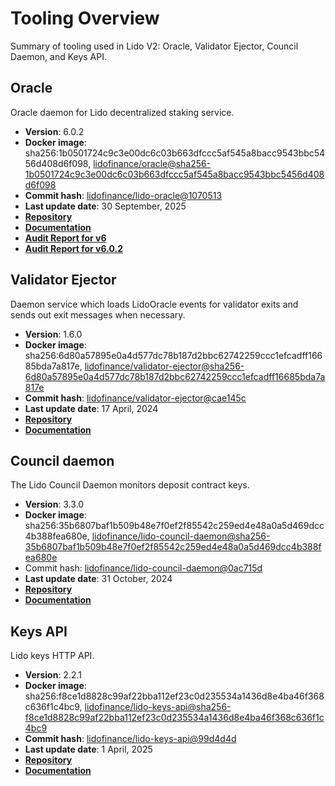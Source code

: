# Tooling Overview

Summary of tooling used in Lido V2: Oracle, Validator Ejector, Council Daemon, and Keys API.

## Oracle

Oracle daemon for Lido decentralized staking service.

- **Version**: 6.0.2
- **Docker image**: sha256:1b0501724c9c3e00dc6c03b663dfccc5af545a8bacc9543bbc5456d408d6f098, [lidofinance/oracle@sha256-1b0501724c9c3e00dc6c03b663dfccc5af545a8bacc9543bbc5456d408d6f098](https://hub.docker.com/layers/lidofinance/oracle/6.0.2/images/sha256-1b0501724c9c3e00dc6c03b663dfccc5af545a8bacc9543bbc5456d408d6f098)
- **Commit hash**: [lidofinance/lido-oracle@1070513](https://github.com/lidofinance/lido-oracle/commit/10705137a8be0c4b9f4fb52bfdb8ece12d77cb69)
- **Last update date**: 30 September, 2025
- [**Repository**](https://github.com/lidofinance/lido-oracle/tree/6.0.2)
- [**Documentation**](/guides/oracle-operator-manual)
- [**Audit Report for v6**](https://github.com/lidofinance/audits/blob/main/Composable%20Security%20Lido%20Oracle%20V6%20Audit%20Report.pdf)
- [**Audit Report for v6.0.2**](https://github.com/lidofinance/audits/blob/main/Composable%20Security%20Lido%20Oracle%20V6_0_2%20Audit%20Report.pdf)

## Validator Ejector

Daemon service which loads LidoOracle events for validator exits and sends out exit messages when necessary.

- **Version**: 1.6.0
- **Docker image**: sha256:6d80a57895e0a4d577dc78b187d2bbc62742259ccc1efcadff16685bda7a817e, [lidofinance/validator-ejector@sha256-6d80a57895e0a4d577dc78b187d2bbc62742259ccc1efcadff16685bda7a817e](https://hub.docker.com/layers/lidofinance/validator-ejector/1.6.0/images/sha256-6d80a57895e0a4d577dc78b187d2bbc62742259ccc1efcadff16685bda7a817e)
- **Commit hash**: [lidofinance/validator-ejector@cae145c](https://github.com/lidofinance/validator-ejector/commit/cae145cde6e0c41726335dcbb761395fd54c26de)
- **Last update date**: 17 April, 2024
- [**Repository**](https://github.com/lidofinance/validator-ejector/tree/1.6.0#readme)
- [**Documentation**](/guides/validator-ejector-guide)

## Council daemon

The Lido Council Daemon monitors deposit contract keys.

- **Version**: 3.3.0
- **Docker image**: sha256:35b6807baf1b509b48e7f0ef2f85542c259ed4e48a0a5d469dcc4b388fea680e, [lidofinance/lido-council-daemon@sha256-35b6807baf1b509b48e7f0ef2f85542c259ed4e48a0a5d469dcc4b388fea680e](https://hub.docker.com/layers/lidofinance/lido-council-daemon/3.3.0/images/sha256-35b6807baf1b509b48e7f0ef2f85542c259ed4e48a0a5d469dcc4b388fea680e?context=explore)
- Commit hash: [lidofinance/lido-council-daemon@0ac715d](https://github.com/lidofinance/lido-council-daemon/commit/77ecd8fbf74a06b2f92c6e6cdd344ef4ee6f33b8)
- **Last update date**: 31 October, 2024
- [**Repository**](https://github.com/lidofinance/lido-council-daemon/tree/3.3.0)
- [**Documentation**](/guides/deposit-security-manual)

## Keys API

Lido keys HTTP API.

- **Version**: 2.2.1
- **Docker image**: sha256:f8ce1d8828c99af22bba112ef23c0d235534a1436d8e4ba46f368c636f1c4bc9, [lidofinance/lido-keys-api@sha256-f8ce1d8828c99af22bba112ef23c0d235534a1436d8e4ba46f368c636f1c4bc9](https://hub.docker.com/layers/lidofinance/lido-keys-api/2.2.1/images/sha256-f8ce1d8828c99af22bba112ef23c0d235534a1436d8e4ba46f368c636f1c4bc9)
- **Commit hash**: [lidofinance/lido-keys-api@99d4d4d](https://github.com/lidofinance/lido-keys-api/commit/99d4d4d99878a192028bb391251976d7fce53ba8)
- **Last update date**: 1 April, 2025
- [**Repository**](https://github.com/lidofinance/lido-keys-api/tree/2.2.1)
- [**Documentation**](/guides/kapi-guide)
